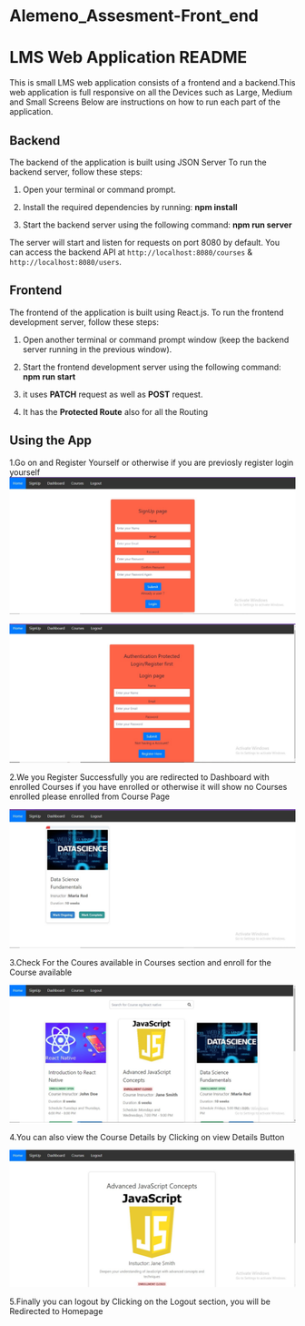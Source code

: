 # Alemeno_Assesment-Front_end

# LMS Web Application README

This is small LMS  web application consists of a frontend and a backend.This web application is full responsive on all the Devices such as Large, Medium and Small Screens Below are instructions on how to run each part of the application.

## Backend

The backend of the application is built using JSON Server  To run the backend server, follow these steps:

1. Open your terminal or command prompt.


2. Install the required dependencies by running:  **npm install**



3. Start the backend server using the following command:  **npm run server**


The server will start and listen for requests on port 8080 by default. You can access the backend API at `http://localhost:8080/courses` & `http://localhost:8080/users`.

## Frontend

The frontend of the application is built using React.js. To run the frontend development server, follow these steps:

1. Open another terminal or command prompt window (keep the backend server running in the previous window).


2. Start the frontend development server using the following command: **npm run start**


3. it uses **PATCH** request as well as **POST** request.

4. It has the **Protected Route** also for all the Routing

## Using the App

1.Go on and Register Yourself or otherwise if you are previosly register  login yourself
![Register Page](./myapp/src/Assets/signup.jpg)

![Login Page](./myapp/src/Assets/login.jpg)

2.We you Register Successfully you are redirected to Dashboard with enrolled Courses if you have enrolled or otherwise it will show no Courses enrolled please enrolled from Course Page

![Dashboard Page](./myapp/src/Assets/Dashboardpage.jpg)


3.Check For the Coures available in Courses section and enroll for the Course available

![Course Listing Page](./myapp/src/Assets/CourseListing.jpg)


4.You can also view the Course Details by Clicking on view Details Button

![Course Details Page](./myapp/src/Assets/CouseDetailspage.jpg)


5.Finally you can logout by Clicking on the Logout section, you will be Redirected to Homepage